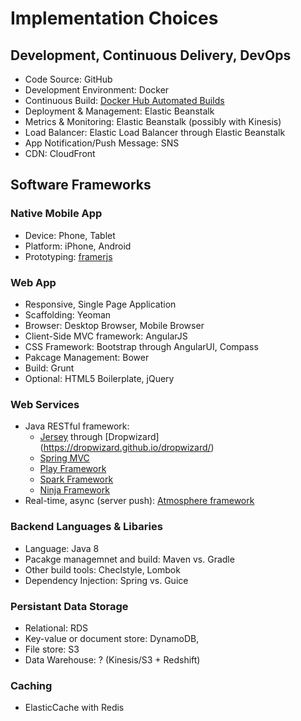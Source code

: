 # Implementation Choices

## Development, Continuous Delivery, DevOps
* Code Source: GitHub
* Development Environment: Docker
* Continuous Build: [Docker Hub Automated Builds](https://docs.docker.com/docker-hub/builds/) 
* Deployment & Management: Elastic Beanstalk
* Metrics & Monitoring: Elastic Beanstalk (possibly with Kinesis)
* Load Balancer: Elastic Load Balancer through Elastic Beanstalk
* App Notification/Push Message: SNS
* CDN: CloudFront

## Software Frameworks

### Native Mobile App
* Device: Phone, Tablet
* Platform: iPhone, Android
* Prototyping: [framerjs](http://framerjs.com/)

### Web App
* Responsive, Single Page Application
* Scaffolding: Yeoman
* Browser: Desktop Browser, Mobile Browser
* Client-Side MVC framework: AngularJS
* CSS Framework: Bootstrap through AngularUI, Compass
* Pakcage Management: Bower
* Build: Grunt
* Optional: HTML5 Boilerplate, jQuery

### Web Services
* Java RESTful framework: 
  * [Jersey](https://jersey.java.net/) through [Dropwizard] (https://dropwizard.github.io/dropwizard/)
  * [Spring MVC](http://spring.io/guides/gs/spring-boot/)
  * [Play Framework](https://www.playframework.com/)
  * [Spark Framework](http://sparkjava.com/)
  * [Ninja Framework](http://www.ninjaframework.org/)
* Real-time, async (server push): [Atmosphere framework](http://async-io.org/)

### Backend Languages & Libaries
* Language: Java 8
* Pacakge managemnet and build: Maven vs. Gradle
* Other build tools: Checlstyle, Lombok
* Dependency Injection: Spring vs. Guice

### Persistant Data Storage
* Relational: RDS
* Key-value or document store: DynamoDB, 
* File store: S3
* Data Warehouse: ? (Kinesis/S3 + Redshift)

### Caching
* ElasticCache with Redis

